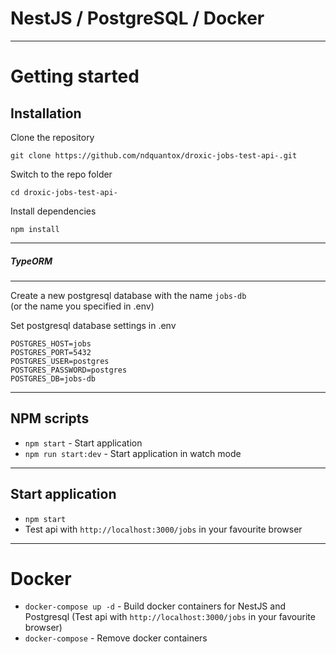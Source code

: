 # NestJS / PostgreSQL / Docker

----------

# Getting started

## Installation

Clone the repository

    git clone https://github.com/ndquantox/droxic-jobs-test-api-.git

Switch to the repo folder

    cd droxic-jobs-test-api-
    
Install dependencies
    
    npm install
----------

##### TypeORM

----------

Create a new postgresql database with the name `jobs-db`\
(or the name you specified in .env)

Set postgresql database settings in .env

    POSTGRES_HOST=jobs
    POSTGRES_PORT=5432
    POSTGRES_USER=postgres
    POSTGRES_PASSWORD=postgres
    POSTGRES_DB=jobs-db
    
----------

## NPM scripts

- `npm start` - Start application
- `npm run start:dev` - Start application in watch mode

----------

## Start application

- `npm start`
- Test api with `http://localhost:3000/jobs` in your favourite browser

----------

# Docker

- `docker-compose up -d` - Build docker containers for NestJS and Postgresql (Test api with `http://localhost:3000/jobs` in your favourite browser)
- `docker-compose` - Remove docker containers
